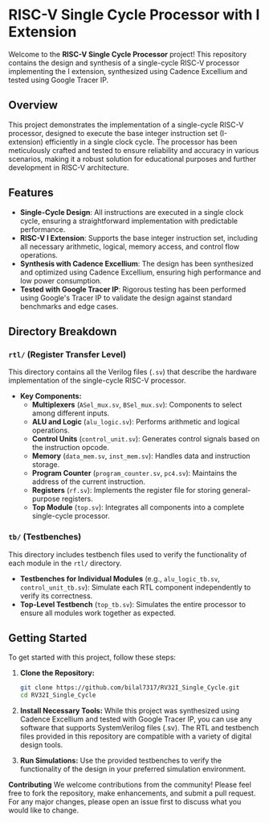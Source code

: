 # RISC-V Single Cycle Processor with I Extension

Welcome to the **RISC-V Single Cycle Processor** project! This repository contains the design and synthesis of a single-cycle RISC-V processor implementing the I extension, synthesized using Cadence Excellium and tested using Google Tracer IP.

## Overview

This project demonstrates the implementation of a single-cycle RISC-V processor, designed to execute the base integer instruction set (I-extension) efficiently in a single clock cycle. The processor has been meticulously crafted and tested to ensure reliability and accuracy in various scenarios, making it a robust solution for educational purposes and further development in RISC-V architecture.

## Features

- **Single-Cycle Design**: All instructions are executed in a single clock cycle, ensuring a straightforward implementation with predictable performance.
- **RISC-V I Extension**: Supports the base integer instruction set, including all necessary arithmetic, logical, memory access, and control flow operations.
- **Synthesis with Cadence Excellium**: The design has been synthesized and optimized using Cadence Excellium, ensuring high performance and low power consumption.
- **Tested with Google Tracer IP**: Rigorous testing has been performed using Google's Tracer IP to validate the design against standard benchmarks and edge cases.


## Directory Breakdown

### `rtl/` (Register Transfer Level)

This directory contains all the Verilog files (`.sv`) that describe the hardware implementation of the single-cycle RISC-V processor.

- **Key Components:**
  - **Multiplexers** (`ASel_mux.sv`, `BSel_mux.sv`): Components to select among different inputs.
  - **ALU and Logic** (`alu_logic.sv`): Performs arithmetic and logical operations.
  - **Control Units** (`control_unit.sv`): Generates control signals based on the instruction opcode.
  - **Memory** (`data_mem.sv`, `inst_mem.sv`): Handles data and instruction storage.
  - **Program Counter** (`program_counter.sv`, `pc4.sv`): Maintains the address of the current instruction.
  - **Registers** (`rf.sv`): Implements the register file for storing general-purpose registers.
  - **Top Module** (`top.sv`): Integrates all components into a complete single-cycle processor.

### `tb/` (Testbenches)

This directory includes testbench files used to verify the functionality of each module in the `rtl/` directory.

- **Testbenches for Individual Modules** (e.g., `alu_logic_tb.sv`, `control_unit_tb.sv`): Simulate each RTL component independently to verify its correctness.
- **Top-Level Testbench** (`top_tb.sv`): Simulates the entire processor to ensure all modules work together as expected.

## Getting Started

To get started with this project, follow these steps:

1. **Clone the Repository:**
   ```bash
   git clone https://github.com/bilal7317/RV32I_Single_Cycle.git
   cd RV32I_Single_Cycle

2. **Install Necessary Tools:**
While this project was synthesized using Cadence Excellium and tested with Google Tracer IP, you can use any software that supports SystemVerilog files (.sv). The RTL and testbench files provided in this repository are compatible with a variety of digital design tools.

3. **Run Simulations:**
Use the provided testbenches to verify the functionality of the design in your preferred simulation environment.

**Contributing**
We welcome contributions from the community! Please feel free to fork the repository, make enhancements, and submit a pull request. For any major changes, please open an issue first to discuss what you would like to change.
